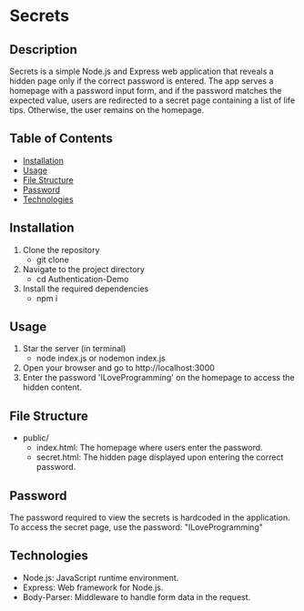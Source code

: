 # **Secrets**

## Description

Secrets is a simple Node.js and Express web application that reveals a hidden page only if the correct password is entered. The app serves a homepage with a password input form, and if the password matches the expected value, users are redirected to a secret page containing a list of life tips. Otherwise, the user remains on the homepage.


## Table of Contents
- [Installation](#Installation)
- [Usage](#Usage)
- [File Structure](#File-Structure)
- [Password](#Password)
- [Technologies](#Technologies)




## Installation 

1. Clone the repository
    * git clone 
3. Navigate to the project directory
    * cd Authentication-Demo
5. Install the required dependencies
    * npm i
   

## Usage
1. Star the server (in terminal)
   * node index.js or nodemon index.js
2. Open your browser and go to http://localhost:3000
3. Enter the password 'ILoveProgramming' on the homepage to access the hidden content.


## File Structure

* public/
  - index.html: The homepage where users enter the password.
  - secret.html: The hidden page displayed upon entering the correct password.



## Password
The password required to view the secrets is hardcoded in the application. To access the secret page, use the password:
"ILoveProgramming"

## Technologies 
* Node.js: JavaScript runtime environment.
* Express: Web framework for Node.js.
* Body-Parser: Middleware to handle form data in the request.
